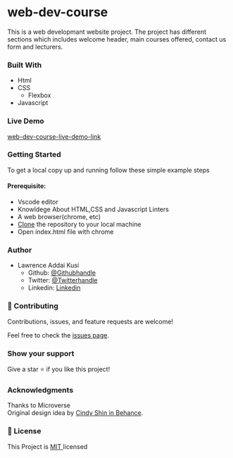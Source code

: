 # web-dev-course
This is a web developmant website project. The project has different sections which includes welcome header, main courses offered, contact us form and lecturers. 

### Built With
- Html<br />
- CSS
   - Flexbox
- Javascript

### Live Demo
[web-dev-course-live-demo-link](#)

### Getting Started 
To get a local copy up and running follow these simple example steps

#### Prerequisite:  
  - Vscode editor 
  - Knowldege About HTML,CSS and Javascript Linters
  - A web browser(chrome, etc)
  - [Clone](https://docs.github.com/en/desktop/contributing-and-collaborating-using-github-desktop/adding-and-cloning-repositories/cloning-and-forking-repositories-fromhttps://www.behance.net/adagio07-github-desktop ) the repository to your local machine
  - Open index.html file with chrome


### Author
- Lawrence Addai Kusi
  - Github: [@Githubhandle](https://github.com/kusiLaw)
  - Twitter: [@Twitterhandle](https://twitter.com/kusilaw)
  - Linkedin: [Linkedin](https://www.linkedin.com/in/lawrence-kusi-55a662104)


### :handshake: Contributing
Contributions, issues, and feature requests are welcome! 

Feel free to check the [issues page](https://github.com/kusiLaw/web-dev-course/issues).

### Show your support
Give a star :star: if you like this project!


### Acknowledgments
Thanks to Microverse \
Original design idea by [Cindy Shin in Behance](https://www.behance.net/adagio07).

### 📝 License
This Project is <a href ="https://opensource.org/licenses/MIT">MIT </a> licensed
